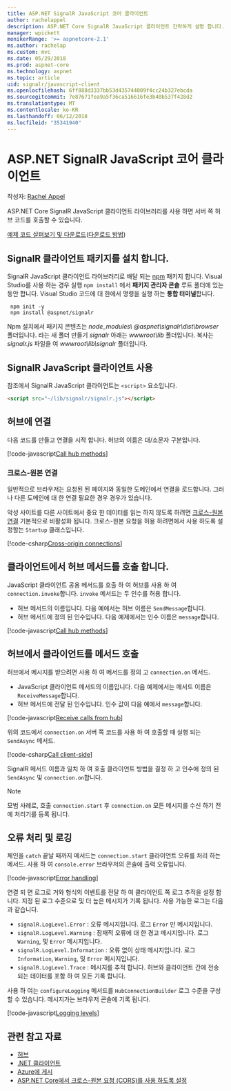 ```yaml
---
title: ASP.NET SignalR JavaScript 코어 클라이언트
author: rachelappel
description: ASP.NET Core SignalR JavaScript 클라이언트 간략하게 설명 합니다.
manager: wpickett
monikerRange: '>= aspnetcore-2.1'
ms.author: rachelap
ms.custom: mvc
ms.date: 05/29/2018
ms.prod: aspnet-core
ms.technology: aspnet
ms.topic: article
uid: signalr/javascript-client
ms.openlocfilehash: 6ff888d3337bb53d435744009f4cc24b327ebcda
ms.sourcegitcommit: 7e87671fea9a5f36ca516616fe3b40b537f428d2
ms.translationtype: MT
ms.contentlocale: ko-KR
ms.lasthandoff: 06/12/2018
ms.locfileid: "35341940"
---
```

# <a name="aspnet-core-signalr-javascript-client"></a>ASP.NET SignalR JavaScript 코어 클라이언트

작성자: [Rachel Appel](http://twitter.com/rachelappel)

ASP.NET Core SignalR JavaScript 클라이언트 라이브러리를 사용 하면 서버 쪽 허브 코드를 호출할 수 있습니다.

[예제 코드 살펴보기 및 다운로드](https://github.com/aspnet/Docs/tree/live/aspnetcore/signalr/javascript-client/sample)([다운로드 방법](xref:tutorials/index#how-to-download-a-sample))

## <a name="install-the-signalr-client-package"></a>SignalR 클라이언트 패키지를 설치 합니다.

SignalR JavaScript 클라이언트 라이브러리로 배달 되는 [npm](https://www.npmjs.com/) 패키지 합니다. Visual Studio를 사용 하는 경우 실행 `npm install` 에서 **패키지 관리자 콘솔** 루트 폴더에 있는 동안 합니다. Visual Studio 코드에 대 한에서 명령을 실행 하는 **통합 터미널**합니다.

  ```console
   npm init -y
   npm install @aspnet/signalr
  ```

Npm 설치에서 패키지 콘텐츠는 *node_modules\\ @aspnet\signalr\dist\browser*  폴더입니다. 라는 새 폴더 만들기 *signalr* 아래는 *wwwroot\\lib* 폴더입니다. 복사는 *signalr.js* 파일을 여 *wwwroot\lib\signalr* 폴더입니다.

## <a name="use-the-signalr-javascript-client"></a>SignalR JavaScript 클라이언트 사용

참조에서 SignalR JavaScript 클라이언트는 `<script>` 요소입니다.

```html
<script src="~/lib/signalr/signalr.js"></script>
```

## <a name="connect-to-a-hub"></a>허브에 연결

다음 코드를 만들고 연결을 시작 합니다. 허브의 이름은 대/소문자 구분입니다.

[!code-javascript[Call hub methods](javascript-client/sample/wwwroot/js/chat.js?range=9-12,28)]

### <a name="cross-origin-connections"></a>크로스-원본 연결

일반적으로 브라우저는 요청된 된 페이지와 동일한 도메인에서 연결을 로드합니다. 그러나 다른 도메인에 대 한 연결 필요한 경우 경우가 있습니다.

악성 사이트를 다른 사이트에서 중요 한 데이터를 읽는 하지 않도록 하려면 [크로스-원본 연결](xref:security/cors) 기본적으로 비활성화 됩니다. 크로스-원본 요청을 허용 하려면에서 사용 하도록 설정할는 `Startup` 클래스입니다.

[!code-csharp[Cross-origin connections](javascript-client/sample/Startup.cs?highlight=29-35,56)]

## <a name="call-hub-methods-from-client"></a>클라이언트에서 허브 메서드를 호출 합니다.

JavaScript 클라이언트 공용 메서드를 호출 하 여 허브를 사용 하 여 `connection.invoke`합니다. `invoke` 메서드는 두 인수를 허용 합니다.

* 허브 메서드의 이름입니다. 다음 예에서는 허브 이름은 `SendMessage`합니다.
* 허브 메서드에 정의 된 인수입니다. 다음 예제에서는 인수 이름은 `message`합니다.

[!code-javascript[Call hub methods](javascript-client/sample/wwwroot/js/chat.js?range=24)]

## <a name="call-client-methods-from-hub"></a>허브에서 클라이언트를 메서드 호출

허브에서 메시지를 받으려면 사용 하 여 메서드를 정의 고 `connection.on` 메서드.

* JavaScript 클라이언트 메서드의 이름입니다. 다음 예제에서는 메서드 이름은 `ReceiveMessage`합니다.
* 허브 메서드에 전달 된 인수입니다. 인수 값이 다음 예에서 `message`합니다.

[!code-javascript[Receive calls from hub](javascript-client/sample/wwwroot/js/chat.js?range=14-19)]

위의 코드에서 `connection.on` 서버 쪽 코드를 사용 하 여 호출할 때 실행 되는 `SendAsync` 메서드.

[!code-csharp[Call client-side](javascript-client/sample/hubs/chathub.cs?range=8-11)]

SignalR 메서드 이름과 일치 하 여 호출 클라이언트 방법을 결정 하 고 인수에 정의 된 `SendAsync` 및 `connection.on`합니다.

> [!NOTE]
> 모범 사례로, 호출 `connection.start` 후 `connection.on` 모든 메시지를 수신 하기 전에 처리기를 등록 됩니다.

## <a name="error-handling-and-logging"></a>오류 처리 및 로깅

체인을 `catch` 끝날 때까지 메서드는 `connection.start` 클라이언트 오류를 처리 하는 메서드. 사용 하 여 `console.error` 브라우저의 콘솔에 출력 오류입니다.

[!code-javascript[Error handling](javascript-client/sample/wwwroot/js/chat.js?range=28)]

연결 되 면 로그로 거와 형식의 이벤트를 전달 하 여 클라이언트 쪽 로그 추적을 설정 합니다. 지정 된 로그 수준으로 및 더 높은 메시지가 기록 됩니다. 사용 가능한 로그는 다음과 같습니다.

* `signalR.LogLevel.Error` : 오류 메시지입니다. 로그 `Error` 만 메시지입니다.
* `signalR.LogLevel.Warning` : 잠재적 오류에 대 한 경고 메시지입니다. 로그 `Warning`, 및 `Error` 메시지입니다.
* `signalR.LogLevel.Information` : 오류 없이 상태 메시지입니다. 로그 `Information`, `Warning`, 및 `Error` 메시지입니다.
* `signalR.LogLevel.Trace` : 메시지를 추적 합니다. 허브와 클라이언트 간에 전송 되는 데이터를 포함 하 여 모든 기록 합니다.

사용 하 여는 `configureLogging` 메서드를 `HubConnectionBuilder` 로그 수준을 구성할 수 있습니다. 메시지가는 브라우저 콘솔에 기록 됩니다.

[!code-javascript[Logging levels](javascript-client/sample/wwwroot/js/chat.js?range=9-12)]

## <a name="related-resources"></a>관련 참고 자료

* [허브](xref:signalr/hubs)
* [.NET 클라이언트](xref:signalr/dotnet-client)
* [Azure에 게시](xref:signalr/publish-to-azure-web-app)
* [ASP.NET Core에서 크로스-원본 요청 (CORS)를 사용 하도록 설정](xref:security/cors)